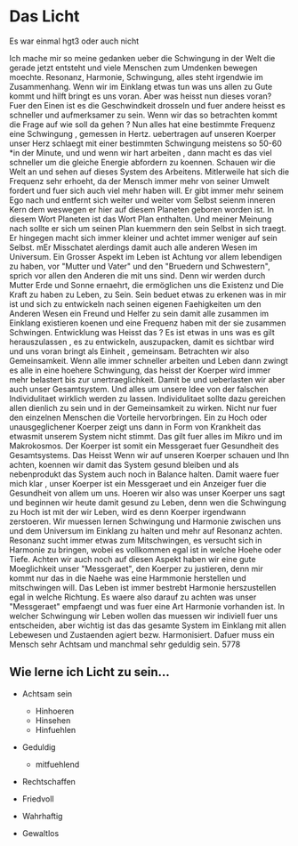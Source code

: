# Das Licht 

Es war einmal hgt3 oder auch nicht

Ich mache mir so meine gedanken ueber die Schwingung in der Welt die gerade jetzt entsteht und viele Menschen zum Umdenken bewegen moechte. Resonanz, Harmonie, Schwingung, alles steht irgendwie im Zusammenhang. Wenn wir im Einklang etwas tun was uns allen zu Gute kommt und hilft bringt es uns voran. Aber was heisst nun dieses voran? Fuer den Einen ist es die Geschwindkeit drosseln und fuer andere heisst es schneller und aufmerksamer zu sein. Wenn wir das so betrachten kommt die Frage auf wie soll da gehen ? Nun alles hat eine bestimmte Frequenz eine Schwingung , gemessen in Hertz. uebertragen auf unseren Koerper unser Herz schlaegt mit einer bestimmten Schwingung meistens so 50-60 *in der Minute, und und wenn wir hart arbeiten , dann macht es das viel schneller um die gleiche Energie abfordern zu koennen. Schauen wir die Welt an und sehen auf dieses System des Arbeitens. Mitlerweile hat sich die Frequenz sehr erhoeht, da der Mensch immer mehr von seiner Umwelt fordert und fuer sich auch viel mehr haben will. Er gibt immer mehr seinem Ego nach und entfernt sich weiter und weiter vom Selbst seienm inneren Kern dem weswegen er hier auf diesem Planeten geboren worden ist. In diesem Wort Planeten ist das Wort Plan enthalten. Und meiner Meinung nach sollte er sich um seinen Plan kuemmern den sein Selbst in sich traegt. Er hingegen macht sich immer kleiner und achtet immer weniger auf sein Selbst. mEr Misschatet alerdings damit auch alle anderen Wesen im Universum. Ein Grosser Aspekt im Leben ist Achtung vor allem lebendigen zu haben, vor "Mutter und Vater" und den "Bruedern und Schwestern", sprich vor allen den Anderen die mit uns sind. Denn wir werden durch Mutter Erde und Sonne ernaehrt, die ermöglichen uns die Existenz und Die Kraft zu haben zu Leben, zu Sein. Sein beduet etwas zu erkenen was in mir ist und sich zu entwickeln nach seinen eigenen Faehigkeiten um den Anderen Wesen ein Freund und Helfer zu sein damit alle zusammen im Einklang existieren koenen und eine Frequenz haben mit der sie zusammen Schwingen. Entwicklung was Heisst das ? Es ist etwas in uns was es gilt herauszulassen , es zu entwickeln, auszupacken, damit es sichtbar wird und uns voran bringt als Einheit , gemeinsam. Betrachten wir also Gemeinsamkeit. Wenn alle immer schneller arbeiten und Leben dann zwingt es alle in eine hoehere Schwingung, das heisst der Koerper wird immer mehr belastert bis zur unertraeglichkeit. Damit be und ueberlasten wir aber auch unser Gesamtsystem. Und alles um unsere Idee von der falschen Individulitaet wirklich werden zu lassen. Individulitaet sollte dazu gereichen allen dienlich zu sein und in der Gemeinsamkeit zu wirken. Nicht nur fuer den einzelnen Menschen die Vorteile hervorbringen. Ein zu Hoch oder unausgeglichener Koerper zeigt uns dann in Form von Krankheit das etwasmit unserem System nicht stimmt. Das gilt fuer alles im Mikro und im Makrokosmos. Der Koerper ist somit ein Messgeraet fuer Gesundheit des Gesamtsystems. Das Heisst Wenn wir auf unseren Koerper schauen und Ihn achten, koennen wir damit das System gesund bleiben und als nebenprodukt das System auch noch in Balance halten. Damit waere fuer mich klar , unser Koerper ist ein Messgeraet und ein Anzeiger fuer die Gesundheit von allem um uns. Hoeren wir also was unser Koerper uns sagt und beginnen wir heute damit gesund zu Leben, denn wen die Schwingung zu Hoch ist mit der wir Leben, wird es denn Koerper irgendwann zerstoeren. Wir muessen lernen Schwingung und Harmonie zwischen uns und dem Universum im Einklang zu halten und mehr auf Resonanz achten. Resonanz sucht immer etwas zum Mitschwingen, es versucht sich in Harmonie zu bringen, wobei es vollkommen egal ist in welche Hoehe oder Tiefe. Achten wir auch noch auf diesen Aspekt haben wir eine gute Moeglichkeit unser "Messgeraet", den Koerper zu justieren, denn mir kommt nur das in die Naehe was eine Harmmonie herstellen und mitschwingen will. Das Leben ist immer bestrebt Harmonie herszustellen egal in welche Richtung. Es waere also darauf zu achten was unser "Messgeraet" empfaengt und was fuer eine Art Harmonie vorhanden ist. In welcher Schwingung wir Leben wollen das muessen wir indiviell fuer uns entscheiden, aber wichtig ist das das gesamte System im Einklang mit allen Lebewesen und Zustaenden agiert bezw. Harmonisiert. Dafuer muss ein Mensch sehr Achtsam und manchmal sehr geduldig sein. 5778

## Wie lerne ich Licht zu sein...

*  Achtsam sein

    *  Hinhoeren
    *  Hinsehen 
    *  Hinfuehlen

* Geduldig 
	
    * mitfuehlend

* Rechtschaffen

* Friedvoll

* Wahrhaftig 

* Gewaltlos

